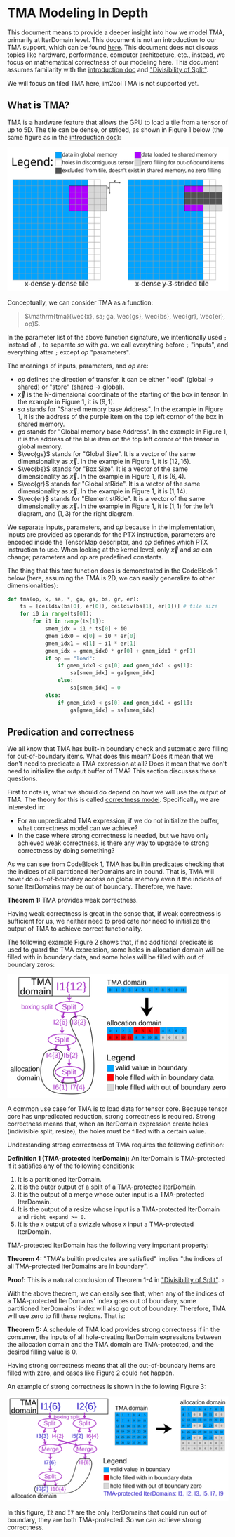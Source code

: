 <!--
 * SPDX-FileCopyrightText: Copyright (c) 2023-present NVIDIA CORPORATION & AFFILIATES.
 * All rights reserved.
 * SPDX-License-Identifier: BSD-3-Clause
-->

# TMA Modeling In Depth

This document means to provide a deeper insight into how we model TMA, primarily at IterDomain level.
This document is not an introduction to our TMA support, which can be found [here](../dev/tma.md).
This document does not discuss topics like hardware, performance, computer architecture, etc.,
instead, we focus on mathematical correctness of our modeling here.
This document assumes familarity with the [introduction doc](../dev/tma.md) and ["Divisibility of Split"](../reading/divisibility-of-split.md).

We will focus on tiled TMA here, im2col TMA is not supported yet.

## What is TMA?

TMA is a hardware feature that allows the GPU to load a tile from a tensor of up to 5D.
The tile can be dense, or strided, as shown in Figure 1 below (the same figure as in the [introduction doc](../dev/tma.md)):

![Figure 1: TMA dense and strided tile](../dev/tma/dense-and-strided-tile.svg)

Conceptually, we can consider TMA as a function:
> $\mathrm{tma}(\vec{x}, sa; ga, \vec{gs}, \vec{bs}, \vec{gr}, \vec{er}, op)$.

In the parameter list of the above function signature,
we intentionally used `;` instead of `,` to separate $sa$ with $ga$.
we call everything before `;` "inputs", and everything after `;` except $op$ "parameters".

The meanings of inputs, parameters, and $op$ are:

- $op$ defines the direction of transfer, it can be either "load" (global -> shared) or "store" (shared -> global).
- $\vec{x}$ is the N-dimensional coordinate of the starting of the box in tensor.
  In the example in Figure 1, it is $(9, 1)$.
- $sa$ stands for "Shared memory base Address".
  In the example in Figure 1, it is the address of the purple item on the top left cornor of the box in shared memory.
- $ga$ stands for "Global memory base Address".
  In the example in Figure 1, it is the address of the blue item on the top left cornor of the tensor in global memory.
- $\vec{gs}$ stands for "Global Size". It is a vector of the same dimensionality as $\vec{x}$.
  In the example in Figure 1, it is $(12, 16)$.
- $\vec{bs}$ stands for "Box Size". It is a vector of the same dimensionality as $\vec{x}$.
  In the example in Figure 1, it is $(6, 4)$.
- $\vec{gr}$ stands for "Global stRide". It is a vector of the same dimensionality as $\vec{x}$.
  In the example in Figure 1, it is $(1, 14)$.
- $\vec{er}$ stands for "Element stRide". It is a vector of the same dimensionality as $\vec{x}$.
  In the example in Figure 1, it is $(1, 1)$ for the left diagram, and $(1, 3)$ for the right diagram.

We separate inputs, parameters, and $op$ because in the implementation,
inputs are provided as operands for the PTX instruction,
parameters are encoded inside the TensorMap descriptor,
and $op$ defines which PTX instruction to use.
When looking at the kernel level, only $\vec{x}$ and $sa$ can change;
parameters and op are predefined constants.

The thing that this $tma$ function does is demonstrated in the CodeBlock 1 below
(here, assuming the TMA is 2D, we can easily generalize to other dimensionalities):

```python
def tma(op, x, sa, *, ga, gs, bs, gr, er):
    ts = [ceildiv(bs[0], er[0]), ceildiv(bs[1], er[1])] # tile size
    for i0 in range(ts[0]):
        for i1 in range(ts[1]):
            smem_idx = i1 * ts[0] + i0
            gmem_idx0 = x[0] + i0 * er[0]
            gmem_idx1 = x[1] + i1 * er[1]
            gmem_idx = gmem_idx0 * gr[0] + gmem_idx1 * gr[1]
            if op == "load":
                if gmem_idx0 < gs[0] and gmem_idx1 < gs[1]:
                    sa[smem_idx] = ga[gmem_idx]
                else:
                    sa[smem_idx] = 0
            else:
                if gmem_idx0 < gs[0] and gmem_idx1 < gs[1]:
                    ga[gmem_idx] = sa[smem_idx]
```

## Predication and correctness

We all know that TMA has built-in boundary check and automatic zero filling for out-of-boundary items.
What does this mean? Does it mean that we don't need to predicate a TMA expression at all?
Does it mean that we don't need to initialize the output buffer of TMA?
This section discusses these questions.

First to note is, what we should do depend on how we will use the output of TMA.
The theory for this is called [correctness model](divisibility-of-split.md#allocation-and-correctness-model).
Specifically, we are interested in:
- For an unpredicated TMA expression, if we do not initialize the buffer, what correctness model can we achieve?
- In the case where strong correctness is needed, but we have only achieved weak correctness,
  is there any way to upgrade to strong correctness by doing something?

As we can see from CodeBlock 1, TMA has builtin predicates checking that the indices of all partitioned IterDomains are in bound.
That is, TMA will never do out-of-boundary access on global memory even if the indices of
some IterDomains may be out of boundary.
Therefore, we have:

**Theorem 1:** TMA provides weak correctness.

Having weak correctness is great in the sense that,
if weak correctness is sufficient for us,
we neither need to predicate nor need to initialize the output of TMA to achieve correct functionality.

The following example Figure 2 shows that,
if no additional predicate is used to guard the TMA expression,
some holes in allocation domain will be filled with in boundary data,
and some holes will be filled with out of boundary zeros:

![Figure 2: Holes in allocation domain filled with in boundary data](tma-modeling-in-depth/weak-correctness-holes-nonzero.svg)

A common use case for TMA is to load data for tensor core.
Because tensor core has unpredicated reduction, strong correctness is required.
Strong correctness means that, when an IterDomain expression create holes (indivisible split, resize),
the holes must be filled with a certain value.

Understanding strong correctness of TMA requires the following definition:

**Definition 1 (TMA-protected IterDomain):** An IterDomain is TMA-protected if it satisfies any of the following conditions:

1. It is a partitioned IterDomain.
2. It is the outer output of a split of a TMA-protected IterDomain.
3. It is the output of a merge whose outer input is a TMA-protected IterDomain.
4. It is the output of a resize whose input is a TMA-protected IterDomain and `right_expand >= 0`.
5. It is the `X` output of a swizzle whose `X` input a TMA-protected IterDomain.

TMA-protected IterDomain has the following very important property:

**Theorem 4:** "TMA's builtin predicates are satisfied" implies "the indices of all TMA-protected IterDomains are in boundary".

**Proof:** This is a natural conclusion of Theorem 1-4 in ["Divisibility of Split"](../reading/divisibility-of-split.md). $\square$

With the above theorem, we can easily see that, when any of the indices of a TMA-protected IterDomains'
index goes out of boundary, some partitioned IterDomains' index will also go out of boundary.
Therefore, TMA will use zero to fill these regions.
That is:

**Theorem 5:** A schedule of TMA load provides strong correctness if in the consumer,
the inputs of all hole-creating IterDomain expressions between the allocation domain and the TMA domain are TMA-protected,
and the desired filling value is 0.

Having strong correctness means that all the out-of-boundary items are filled with zero,
and cases like Figure 2 could not happen.

An example of strong correctness is shown in the following Figure 3:

![Figure 3: Strong correctness](tma-modeling-in-depth/strong-correctness.svg)

In this figure, `I2` and `I7` are the only IterDomains that could run out of boundary,
they are both TMA-protected. So we can achieve strong correctness.
